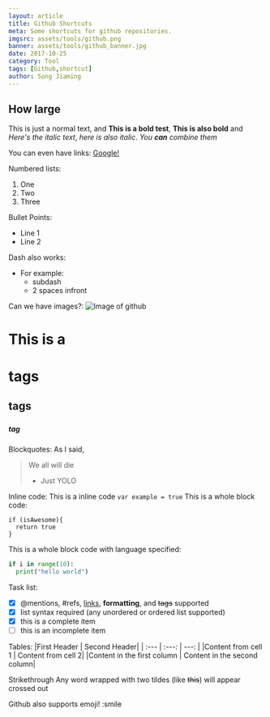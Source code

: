 ```yaml
---
layout: article
title: Github Shortcuts
meta: Some shortcuts for github repositories.
imgsrc: assets/tools/github.png
banner: assets/tools/github_banner.jpg
date: 2017-10-25
category: Tool
tags: [Github,shortcut]
author: Song Jiaming
---
```


## How large ##

This is just a normal text, and **This is a bold test**, __This is also bold__ and *Here's the italic text*, _here is also italic_. _You **can** combine them_

You can even have links: [Google!](http://www.google.com)

Numbered lists:
1. One
2. Two
3. Three

Bullet Points:
* Line 1
* Line 2

Dash also works:
- For example:
  - subdash
  - 2 spaces infront

Can we have images?:
![Image of github]({{site.baseurl}}/assets/tools/github.png)

# This is a <h1> tags
## <h2> tags
##### <h5> tag

Blockquotes:
As I said,
> We all will die
> - Just YOLO

Inline code:
This is a inline code `var example = true`
This is a whole block code:
```
if (isAwesome){
  return true
}
```

This is a whole block code with language specified:
```python
if i in range(10):
  print("hello world")
```

Task list:

- [x] @mentions, #refs, [links](), **formatting**, and <del>tags</del> supported
- [x] list syntax required (any unordered or ordered list supported)
- [x] this is a complete item
- [ ] this is an incomplete item

Tables:
|First Header | Second Header|
| :---         |     :---:      |          ---: |
|Content from cell 1 | Content from cell 2|
|Content in the first column | Content in the second column|

Strikethrough
Any word wrapped with two tildes (like ~~this~~) will appear crossed out

Github also supports emoji! :smile
